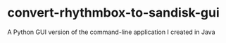 # convert-rhythmbox-to-sandisk-gui
A Python GUI version of the command-line application I created in Java
